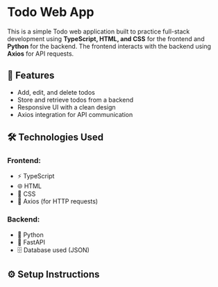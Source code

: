# Todo Web App 
This is a simple Todo web application built to practice full-stack development using **TypeScript, HTML, and CSS** for the frontend and **Python** for the backend. The frontend interacts with the backend using **Axios** for API requests.

## 🚀 Features
- Add, edit, and delete todos  
- Store and retrieve todos from a backend  
- Responsive UI with a clean design  
- Axios integration for API communication 

## 🛠 Technologies Used

### Frontend:
- ⚡ TypeScript  
- 🌐 HTML  
- 🎨 CSS  
- 🔗 Axios (for HTTP requests)  

### Backend:
- 🐍 Python  
- 🚀 FastAPI
- 🗄️ Database used (JSON)  

## ⚙️ Setup Instructions
